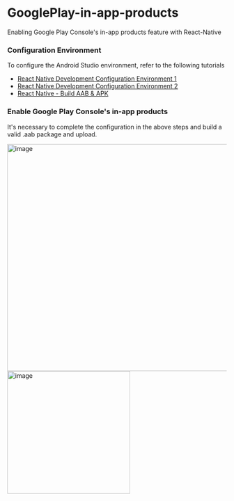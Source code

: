 # GooglePlay-in-app-products

Enabling Google Play Console's in-app products feature with React-Native


### Configuration Environment
To configure the Android Studio environment, refer to the following tutorials
- [React Native Development Configuration Environment 1](https://yachen168.github.io/article/rn-environment-android.html)
- [React Native Development Configuration Environment 2](https://yachen168.github.io/article/rn-hello-world.html)
- [React Native - Build AAB & APK](https://yachen168.github.io/article/rn-apk.html)

### Enable Google Play Console's in-app products
It's necessary to complete the configuration in the above steps and build a valid .aab package and upload.

<img width="522" alt="image" src="https://github.com/catt-wuyang/GooglePlay-in-app-products/assets/11745992/c90afbe9-f5a1-4f64-a52e-4ff1901a5ee9">
<img width="282" alt="image" src="https://github.com/catt-wuyang/GooglePlay-in-app-products/assets/11745992/48868e60-ec56-426d-a9f0-b0bc4c337f4b">
